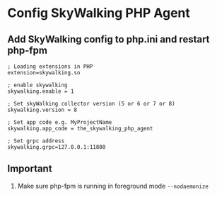 
# Config SkyWalking PHP Agent

## Add SkyWalking config to php.ini and restart php-fpm

```shell
; Loading extensions in PHP
extension=skywalking.so

; enable skywalking
skywalking.enable = 1

; Set skyWalking collector version (5 or 6 or 7 or 8)
skywalking.version = 8

; Set app code e.g. MyProjectName
skywalking.app_code = the_skywalking_php_agent

; Set grpc address
skywalking.grpc=127.0.0.1:11800
```



## Important

1. Make sure php-fpm is running in foreground mode `--nodaemonize`
